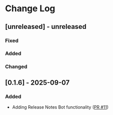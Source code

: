 # Change Log

## [unreleased] - unreleased

### Fixed


### Added


### Changed


## [0.1.6] - 2025-09-07

### Added

- Adding Release Notes Bot functionality ([PR #11](https://github.com/redvers/jndi-file-scanner/pull/11))

